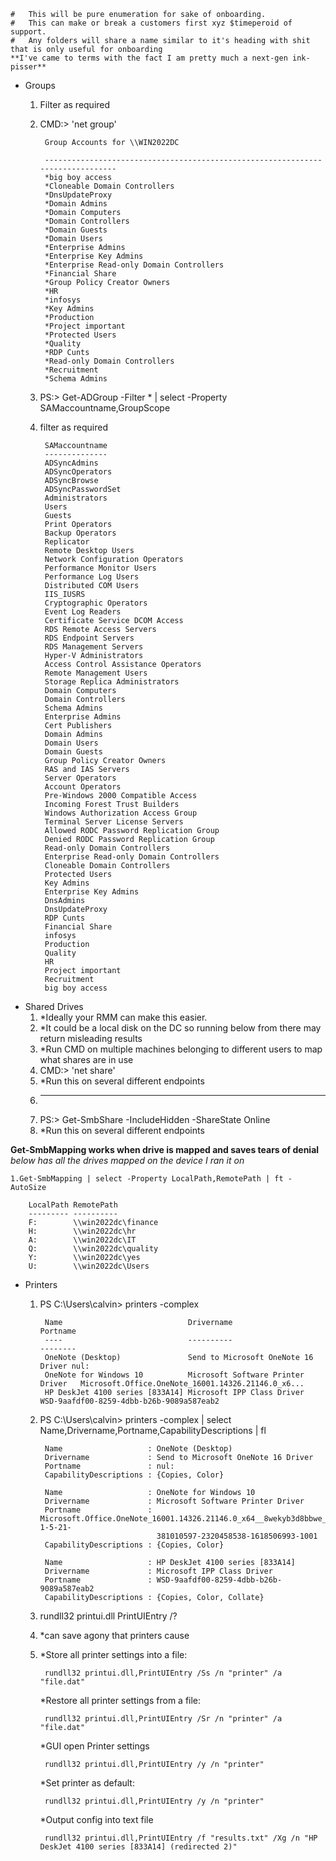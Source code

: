     #   This will be pure enumeration for sake of onboarding.
    #   This can make or break a customers first xyz $timeperoid of support.
    #   Any folders will share a name similar to it's heading with shit that is only useful for onboarding
    **I've came to terms with the fact I am pretty much a next-gen ink-pisser**
    
+ Groups
    1. Filter as required
    2. CMD:> 'net group'
        
            Group Accounts for \\WIN2022DC

            -------------------------------------------------------------------------------
            *big boy access
            *Cloneable Domain Controllers
            *DnsUpdateProxy
            *Domain Admins
            *Domain Computers
            *Domain Controllers
            *Domain Guests
            *Domain Users
            *Enterprise Admins
            *Enterprise Key Admins
            *Enterprise Read-only Domain Controllers
            *Financial Share
            *Group Policy Creator Owners
            *HR
            *infosys
            *Key Admins
            *Production
            *Project important
            *Protected Users
            *Quality
            *RDP Cunts
            *Read-only Domain Controllers
            *Recruitment
            *Schema Admins

    1. PS:> Get-ADGroup -Filter * | select -Property SAMaccountname,GroupScope
    2. filter as required

            SAMaccountname
            --------------
            ADSyncAdmins
            ADSyncOperators
            ADSyncBrowse
            ADSyncPasswordSet
            Administrators
            Users
            Guests
            Print Operators
            Backup Operators
            Replicator
            Remote Desktop Users
            Network Configuration Operators
            Performance Monitor Users
            Performance Log Users
            Distributed COM Users
            IIS_IUSRS
            Cryptographic Operators
            Event Log Readers
            Certificate Service DCOM Access
            RDS Remote Access Servers
            RDS Endpoint Servers
            RDS Management Servers
            Hyper-V Administrators
            Access Control Assistance Operators
            Remote Management Users
            Storage Replica Administrators
            Domain Computers
            Domain Controllers
            Schema Admins
            Enterprise Admins
            Cert Publishers
            Domain Admins
            Domain Users
            Domain Guests
            Group Policy Creator Owners
            RAS and IAS Servers
            Server Operators
            Account Operators
            Pre-Windows 2000 Compatible Access
            Incoming Forest Trust Builders
            Windows Authorization Access Group
            Terminal Server License Servers
            Allowed RODC Password Replication Group
            Denied RODC Password Replication Group
            Read-only Domain Controllers
            Enterprise Read-only Domain Controllers
            Cloneable Domain Controllers
            Protected Users
            Key Admins
            Enterprise Key Admins
            DnsAdmins
            DnsUpdateProxy
            RDP Cunts
            Financial Share
            infosys
            Production
            Quality
            HR
            Project important
            Recruitment
            big boy access

+ Shared Drives
    1. *Ideally your RMM can make this easier.
    2. *It could be a local disk on the DC so running below from there may return misleading results
    3. *Run CMD on multiple machines belonging to different users to map what shares are in use
    4. CMD:> 'net share'
    5. *Run this on several different endpoints
    6. _______________________________________
    7. PS:> Get-SmbShare -IncludeHidden -ShareState Online
    8. *Run this on several different endpoints


**Get-SmbMapping works when drive is mapped and saves tears of denial**
*below has all the drives mapped on the device I ran it on*

    1.Get-SmbMapping | select -Property LocalPath,RemotePath | ft -AutoSize
    
        LocalPath RemotePath
        --------- ----------
        F:        \\win2022dc\finance
        H:        \\win2022dc\hr
        A:        \\win2022dc\IT
        Q:        \\win2022dc\quality
        Y:        \\win2022dc\yes
        U:        \\win2022dc\Users


+ Printers
    1. PS C:\Users\calvin> printers -complex

            Name                            Drivername                          Portname
            ----                            ----------                          --------
            OneNote (Desktop)               Send to Microsoft OneNote 16 Driver nul:
            OneNote for Windows 10          Microsoft Software Printer Driver   Microsoft.Office.OneNote_16001.14326.21146.0_x6...
            HP DeskJet 4100 series [833A14] Microsoft IPP Class Driver          WSD-9aafdf00-8259-4dbb-b26b-9089a587eab2


    1. PS C:\Users\calvin> printers -complex | select Name,Drivername,Portname,CapabilityDescriptions | fl

            Name                   : OneNote (Desktop)
            Drivername             : Send to Microsoft OneNote 16 Driver
            Portname               : nul:
            CapabilityDescriptions : {Copies, Color}

            Name                   : OneNote for Windows 10
            Drivername             : Microsoft Software Printer Driver
            Portname               : Microsoft.Office.OneNote_16001.14326.21146.0_x64__8wekyb3d8bbwe_microsoft.onenoteim_S-1-5-21-
                                     381010597-2320458538-1618506993-1001
            CapabilityDescriptions : {Copies, Color}

            Name                   : HP DeskJet 4100 series [833A14]
            Drivername             : Microsoft IPP Class Driver
            Portname               : WSD-9aafdf00-8259-4dbb-b26b-9089a587eab2
            CapabilityDescriptions : {Copies, Color, Collate}





    1. rundll32 printui.dll PrintUIEntry /?
    2. *can save agony that printers cause
    3. 
          *Store all printer settings into a file: 
            
            rundll32 printui.dll,PrintUIEntry /Ss /n "printer" /a "file.dat"

          *Restore all printer settings from a file: 

            rundll32 printui.dll,PrintUIEntry /Sr /n "printer" /a "file.dat"

          *GUI open Printer settings

            rundll32 printui.dll,PrintUIEntry /y /n "printer"

          *Set printer as default: 

            rundll32 printui.dll,PrintUIEntry /y /n "printer"

          *Output config into text file

            rundll32 printui.dll,PrintUIEntry /f "results.txt" /Xg /n "HP DeskJet 4100 series [833A14] (redirected 2)"
            
            
            
